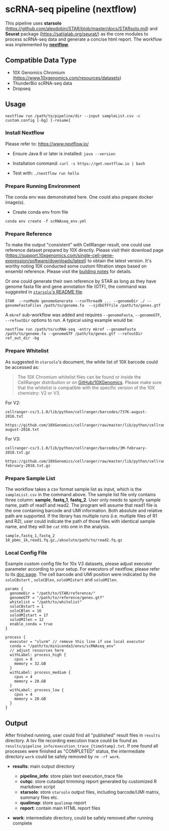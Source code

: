 # scRNA-seq pipeline (nextflow)

This pipeline uses **starsolo** (https://github.com/alexdobin/STAR/blob/master/docs/STARsolo.md) 
and **Seurat** package (https://satijalab.org/seurat/) as the core modules to process scRNA-seq
data and generate a concise html report. The workflow was implemented by [**nextflow**](https://www.nextflow.io/).

## Compatible Data Type


- 10X Genomics Chromium (https://www.10xgenomics.com/resources/datasets)
- ThunderBio scRNA-seq data
- Dropseq

## Usage

```
nextflow run /path/to/pipeline/dir --input sampleList.csv -c custom.config [-bg] [-resume]
```

### Install Nextflow

Please refer to: https://www.nextflow.io/

- Ensure Java 8 or later is installed: `java --version`

- Installation command: `curl -s https://get.nextflow.io | bash`

- Test with: `./nextflow run hello`

### Prepare Running Environment

The conda env was demonstrated here. One could also prepare docker image(s).

- Create conda env from file

```
conda env create -f scRNAseq_env.yml
```

### Prepare Reference

To make the output "consistent" with CellRanger result, one could 
use reference dataset prepared by 10X directly. 
Please visit their download page (https://support.10xgenomics.com/single-cell-gene-expression/software/downloads/latest) to 
obtain the latest version. It's worthy noting 10X conducted some custom filtration steps based on ensembl reference. 
Please visit the [building notes](https://support.10xgenomics.com/single-cell-gene-expression/software/release-notes/build#grch38_#{files.refdata_GRCh38.version}) for details.


Or one could generate their own reference by STAR as long as they have genome fasta file and 
gene annotation file (GTF), the command was suggested 
in [`starsolo`'s README file](https://github.com/alexdobin/STAR/blob/master/docs/STARsolo.md).

```
STAR  --runMode genomeGenerate --runThreadN ... --genomeDir ./ --genomeFastaFiles /path/to/genome.fa  --sjdbGTFfile /path/to/genes.gtf
```

A `mkref` sub-workflow was added and requires `--genomeFasta`, `--genomeGTF`, `--refoutDir` options to run. A typical
using example would be:

```
nextflow run /path/to/scRNA-seq -entry mkref --genomeFasta /path/to/genome.fa --genomeGTF /path/to/genes.gtf --refoutDir ref_out_dir -bg
```

### Prepare Whitelist

As suggested in `starsolo`'s document, the white list of 10X barcode could be accessed as:

> The 10X Chromium whitelist files can be found or inside the CellRanger distribution or on [GitHub/10XGenomics](https://github.com/10XGenomics/cellranger/tree/master/lib/python/cellranger/barcodes). Please make sure that the whitelist is compatible with the specific version of the 10X chemistry: V2 or V3.

For V2:

```
cellranger-cs/3.1.0/lib/python/cellranger/barcodes/737K-august-2016.txt

https://github.com/10XGenomics/cellranger/raw/master/lib/python/cellranger/barcodes/737K-august-2016.txt
```

For V3:

```
cellranger-cs/3.1.0/lib/python/cellranger/barcodes/3M-february-2018.txt.gz

https://github.com/10XGenomics/cellranger/raw/master/lib/python/cellranger/barcodes/3M-february-2018.txt.gz
```

### Prepare Sample List

The workflow takes a csv format sample list as input, which is the `sampleList.csv` in the command above. The sample list file only contains three column: **sample**, **fastq_1**, **fastq_2**. User only needs to specify sample name, path of read1 and read2. The program will assume that read1 file is the one containing barcode and UMI information. Both absolute and relative path are supported. If the library has multiple runs (i.e. multiple files of R1 and R2), user could indicate the path of those files with identical sample name, and they will be `cat` into one in the analysis.

```
sample,fastq_1,fastq_2
10_pbmc_1k,read1.fq.gz,/absolute/path/to/read2.fq.gz
```

### Local Config File

Example custom config file for 10x V3 datasets, please adjust executor parameter according to your setup. For executors of nextflow, please refer to its [doc page](https://www.nextflow.io/docs/latest/executor.html). The cell barcode and UMI position were indicated by the `soloCBstart` , `soloCBlen`, `soloUMIstart` and  `soluUMIlen`.

```
params {
  genomeDir = "/path/to/STAR/reference/"
  genomeGTF = "/path/to/reference/genes.gtf"
  whitelist = "/path/to/whitelist"
  soloCBstart = 1
  soloCBlen = 16
  soloUMIstart = 17
  soloUMIlen = 12
  enable_conda = true
}

process {
  executor = "slurm" // remove this line if use local executor
  conda = "/path/to/miniconda3/envs/scRNAseq_env"
  // adjust resources here
  withLabel: process_high {
    cpus = 8
    memory = 32.GB
  }
  withLabel: process_medium {
    cpus = 4
    memory = 20.GB
  }
  withLabel: process_low {
    cpus = 4
    memory = 20.GB
  }
}
```

## Output

After finished running, user could find all "published" result files in `results` directory.
A tsv file recording execution trace could be found as `results/pipeline_info/execution_trace_{timeStamp}.txt`.
If one found all processes were finished as "COMPLETED" status, the intermediate
directory `work` could be safely removed by `rm -rf work`.

- **results**: main output directory
  - **pipeline\_info**: store plain text execution_trace file
  - **cutqc**: store cutadapt trimming report generated by customized R markdown script
  - **starsolo**: store `starsolo` output files, including barcode/UMI matrix, summary files etc.
  - **qualimap**: store `qualimap` report
  - **report**: contain main HTML report files

- **work**: intermediate directory, could be safely removed after running complete

